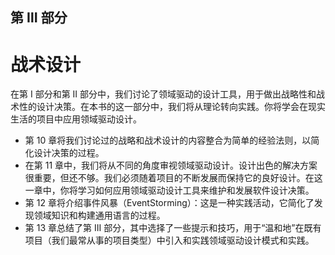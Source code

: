 ## 第 Ⅲ 部分
# 战术设计

在第 I 部分和第 II 部分中，我们讨论了领域驱动的设计工具，用于做出战略性和战术性的设计决策。在本书的这一部分中，我们将从理论转向实践。你将学会在现实生活的项目中应用领域驱动设计。

* 第 10 章将我们讨论过的战略和战术设计的内容整合为简单的经验法则，以简化设计决策的过程。
* 在第 11 章中，我们将从不同的角度审视领域驱动设计。设计出色的解决方案很重要，但还不够。我们必须随着项目的不断发展而保持它的良好设计。在这一章中，你将学习如何应用领域驱动设计工具来维护和发展软件设计决策。
* 第 12 章将介绍事件风暴（EventStorming）：这是一种实践活动，它简化了发现领域知识和构建通用语言的过程。
* 第 13 章总结了第 III 部分，其中选择了一些提示和技巧，用于“温和地”在既有项目（我们最常从事的项目类型）中引入和实践领域驱动设计模式和实践。